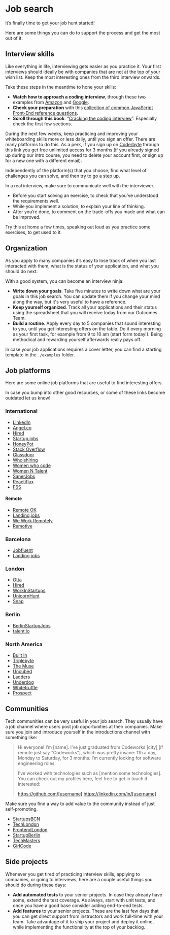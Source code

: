 # Job search

It’s finally time to get your job hunt started!

Here are some things you can do to support the process and get the most out of it.

## Interview skills

Like everything in life, interviewing gets easier as you practice it. Your first interviews should ideally be with companies that are not at the top of your wish list. Keep the most interesting ones from the third interview onwards.

Take these steps in the meantime to hone your skills:

- **Watch how to approach a coding interview**, through these two examples from [Amazon](https://youtu.be/zGv3hOORxh0) and [Google](https://youtu.be/XKu_SEDAykw).
- **Check your preparation** with this [collection of common JavaScript Front-End reference questions](https://github.com/yangshun/front-end-interview-handbook).
- **Scroll through this book**: “[Cracking the coding interview](https://www.dropbox.com/s/zhs8r98f1qf62ug/Cracking%20the%20Coding%20Interview.pdf?dl=0)”. Especially check the first few sections.

During the next few weeks, keep practicing and improving your whiteboarding skills more or less daily, until you sign an offer. There are many platforms to do this. As a perk, if you sign up on [Coderbyte](https://coderbyte.com/) through [this link](https://coderbyte.com/sl?signupPromo=codeworks-practice-463463) you get free unlimited access for 3 months (if you already signed up during our intro course, you need to delete your account first, or sign up for a new one with a different email).

Independently of the platform(s) that you choose, find what level of challenges you can solve, and then try to go a step up.

In a real interview, make sure to communicate well with the interviewer.

- Before you start solving an exercise, to check that you’ve understood the requirements well.
- While you implement a solution, to explain your line of thinking.
- After you’re done, to comment on the trade-offs you made and what can be improved.

Try this at home a few times, speaking out loud as you practice some exercises, to get used to it.

## Organization

As you apply to many companies it’s easy to lose track of when you last interacted with them, what is the status of your application, and what you should do next.

With a good system, you can become an interview ninja:

- **Write down your goals**. Take five minutes to write down what are your goals in this job search. You can update them if you change your mind along the way, but it's very useful to have a reference.
- **Keep yourself organized**. Track all your applications and their status using the spreadsheet that you will receive today from our Outcomes Team.
- **Build a routine**. Apply every day to 5 companies that sound interesting to you, until you get interesting offers on the table. Do it every morning as your first task, for example from 9 to 10 am (start form today!). Being methodical and rewarding yourself afterwards really pays off.

In case your job applications requires a cover letter, you can find a starting template in the `./examples` folder.

## Job platforms

Here are some online job platforms that are useful to find interesting offers.

In case you bump into other good resources, or some of these links become outdated let us know!

### International

- [LinkedIn](https://www.linkedin.com/jobs/search/)
- [Angel.co](https://angel.co/jobs)
- [Hired](https://hired.com/)
- [Startup.jobs](https://startup.jobs/)
- [HoneyPot](https://www.honeypot.io/)
- [Stack Overflow](http://stackoverflow.com/jobs)
- [Glassdoor](https://www.glassdoor.com/)
- [Whoishiring](https://whoishiring.io/)
- [Women who code](https://www.womenwhocode.com/jobs)
- [Women N Talent](https://womenntalent.com/)
- [SanerJobs](https://sanerjobs.com/)
- [Reactiflux](https://www.reactiflux.com/jobs/)
- [F6S](https://www.f6s.com/jobs)

#### Remote

- [Remote OK](https://remoteok.io/)
- [Landing.jobs](https://landing.jobs/)
- [We Work Remotely](https://weworkremotely.com/)
- [Remotive](https://remotive.io/)

### Barcelona

- [Jobfluent](https://www.jobfluent.com/)
- [Landing.jobs](https://landing.jobs/)

### London

- [Otta](https://otta.com/)
- [Hired](https://hired.com/)
- [WorkInStartups](https://workinstartups.com/)
- [UnicornHunt](https://unicornhunt.io/)
- [Snap](https://snap.hr/)

### Berlin

- [BerlinStartupJobs](https://berlinstartupjobs.com/)
- [talent.io](https://www.talent.io)

### North America

- [Built In](https://builtin.com/jobs)
- [Triplebyte](https://triplebyte.com/)
- [The Muse](https://www.themuse.com/search)
- [Uncubed](https://uncubed.com/jobs)
- [Ladders](https://www.theladders.com/jobs/search-jobs)
- [Underdog](https://underdog.io/)
- [Whitetruffle](https://www.whitetruffle.com/)
- [Prospect](https://jobs.prospect.fyi)

## Communities

Tech communities can be very useful in your job search. They usually have a job channel where users post job opportunities at their companies. Make sure you join and introduce yourself in the introductions channel with something like:

> Hi everyone! I’m [name]. I’ve just graduated from Codeworks [city] [if remote just say “Codeworks”], which was pretty insane: 11h a day, Monday to Saturday, for 3 months. I’m currently looking for software engineering roles
> 
> I’ve worked with technologies such as [mention some technologies]. You can check out my profiles here, feel free to get in touch if interested:
> 
> https://github.com/[username]
> https://linkedin.com/in/[username]

Make sure you find a way to add value to the community instead of just self-promoting.

- [StartupsBCN](https://marsbased.com/startups/)
- [TechLondon](https://techlondon.io/)
- [FrontendLondon](https://frontendlondon.co.uk/)
- [StartupBerlin](https://startupberlin.co/)
- [TechMasters](https://techmasters.chat/)
- [GirlCode](https://www.girl-code.co.uk/)

## Side projects

Whenever you get tired of practicing interview skills, applying to companies, or going to interviews, here are a couple useful things you should do during these days:

- **Add automated tests** to your senior projects. In case they already have some, extend the test coverage. As always, start with unit tests, and once you have a good base consider adding end-to-end tests.
- **Add features** to your senior projects. These are the last few days that you can get direct support from instructors and work full-time with your team. Take advantage of it to ship your project and deploy it online, while implementing the functionality at the top of your backlog.

